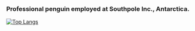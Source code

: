 ### Professional penguin employed at Southpole Inc., Antarctica.

[![Top Langs](https://leloomighstats.vercel.app/api/top-langs/?username=LeLoomi&exclude_repo=github-readme-stats&layout=donut&theme=github_dark_dimmed)](https://github.com/anuraghazra/github-readme-stats)
